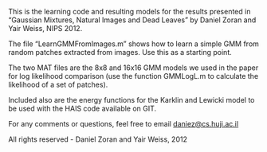 This is the learning code and resulting models for the results presented in “Gaussian Mixtures, Natural Images and Dead Leaves” by Daniel Zoran and Yair Weiss, NIPS 2012.

The file “LearnGMMFromImages.m” shows how to learn a simple GMM from random patches extracted from images. Use this as a starting point.

The two MAT files are the 8x8 and 16x16 GMM models we used in the paper for log likelihood comparison (use the function GMMLogL.m to calculate the likelihood of a set of patches).

Included also are the energy functions for the Karklin and Lewicki model to be used with the HAIS code available on GIT.

For any comments or questions, feel free to email daniez@cs.huji.ac.il

All rights reserved - Daniel Zoran and Yair Weiss, 2012